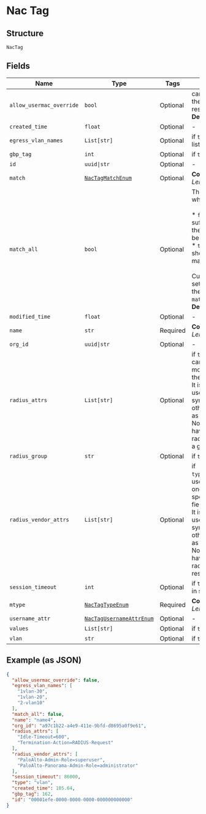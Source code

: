 
# Nac Tag

## Structure

`NacTag`

## Fields

| Name | Type | Tags | Description |
|  --- | --- | --- | --- |
| `allow_usermac_override` | `bool` | Optional | can be set to true to allow the override by usermac result<br>**Default**: `False` |
| `created_time` | `float` | Optional | - |
| `egress_vlan_names` | `List[str]` | Optional | if `type`==`egress_vlan_names`, list of egress vlans to return |
| `gbp_tag` | `int` | Optional | if `type`==`gbp_tag` |
| `id` | `uuid\|str` | Optional | - |
| `match` | [`NacTagMatchEnum`](../../doc/models/nac-tag-match-enum.md) | Optional | **Constraints**: *Minimum Length*: `1` |
| `match_all` | `bool` | Optional | This field is applicable only when `type`==`match`<br><br>* `false`: means it is sufficient to match any of the values (i.e., match-any behavior)<br>* `true`: means all values should be matched (i.e., match-all behavior)<br><br>Currently it makes sense to set this field to `true` only if the `match`==`idp_role` or `match`==`usermac_label`'<br>**Default**: `False` |
| `modified_time` | `float` | Optional | - |
| `name` | `str` | Required | **Constraints**: *Minimum Length*: `1` |
| `org_id` | `uuid\|str` | Optional | - |
| `radius_attrs` | `List[str]` | Optional | if `type`==`radius_attrs`, user can specify a list of one or more standard attributes in the field "radius_attrs".<br>It is the responsibility of the user to provide a syntactically correct string, otherwise it may not work as expected.<br>Note that it is allowed to have more than one radius_attrs in the result of a given rule. |
| `radius_group` | `str` | Optional | if `type`==`radius_group` |
| `radius_vendor_attrs` | `List[str]` | Optional | if `type`==`radius_vendor_attrs`, user can specify a list of one or more vendor-specific attributes in the field "radius_vendor_attrs".<br>It is the responsibility of the user to provide a syntactically correct string, otherwise it may not work as expected.<br>Note that it is allowed to have more than one radius_vendor_attrs in the result of a given rule. |
| `session_timeout` | `int` | Optional | if `type`==`session_timeout, in seconds |
| `mtype` | [`NacTagTypeEnum`](../../doc/models/nac-tag-type-enum.md) | Required | **Constraints**: *Minimum Length*: `1` |
| `username_attr` | [`NacTagUsernameAttrEnum`](../../doc/models/nac-tag-username-attr-enum.md) | Optional | - |
| `values` | `List[str]` | Optional | if `type`==`match` |
| `vlan` | `str` | Optional | if `type`==`vlan` |

## Example (as JSON)

```json
{
  "allow_usermac_override": false,
  "egress_vlan_names": [
    "1vlan-30",
    "1vlan-20",
    "2-vlan10"
  ],
  "match_all": false,
  "name": "name4",
  "org_id": "a97c1b22-a4e9-411e-9bfd-d8695a0f9e61",
  "radius_attrs": [
    "Idle-Timeout=600",
    "Termination-Action=RADIUS-Request"
  ],
  "radius_vendor_attrs": [
    "PaloAlto-Admin-Role=superuser",
    "PaloAlto-Panorama-Admin-Role=administrator"
  ],
  "session_timeout": 86000,
  "type": "vlan",
  "created_time": 105.64,
  "gbp_tag": 162,
  "id": "00001efe-0000-0000-0000-000000000000"
}
```

